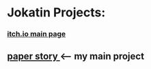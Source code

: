 <head>
  <link rel="stylesheet" href="style.css">
</head>
<body>
<h1>
Jokatin Projects:
</h1>
<h3>
<a href = "htpps://jokatin.itch.io"> itch.io main page </a>
</h3>
<h2>
<a href = "htpps://jokatin.itch.io"> paper story </a>  <-- my main project 
</h2>
</body>
